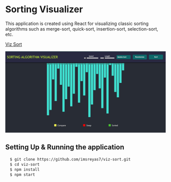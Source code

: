 # Sorting Visualizer

This application is created using React for visualizing classic sorting algorithms such as merge-sort, quick-sort, insertion-sort, selection-sort, etc.

[Viz Sort](https://imsreyas7.github.io/viz-sort/)

![](sv.jpg)

## Setting Up & Running the application

```
  $ git clone https://github.com/imsreyas7/viz-sort.git
  $ cd viz-sort
  $ npm install
  $ npm start
```
